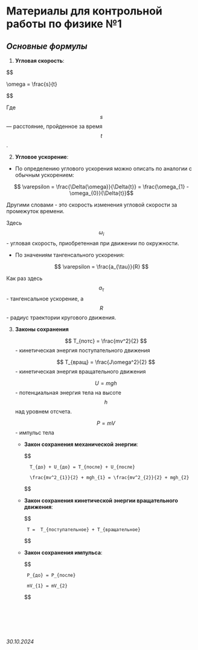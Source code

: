<head>
    <script src="https://cdn.jsdelivr.net/npm/mathjax@3/es5/tex-mml-chtml.js"></script>
</head>


# Материалы для контрольной работы по физике №1

## ***Основные формулы***

1. **Угловая скорость**:

$$

\omega = \frac{s}{t}

$$

Где  $$ s $$ — расстояние, пройденное за время $$ t $$.


2. **Угловое ускорение**:

- По определению углового ускорения можно описать по аналогии с обычным ускорением:

$$ \varepsilon = \frac{\Delta{\omega}}{\Delta{t}} = \frac{\omega_{1} - \omega_{0}}{\Delta{t}}$$

Другими словами - это скорость изменения угловой скорости за промежуток времени.

Здесь  $$\omega_{i}$$ - угловая скорость, приобретенная при движении по окружности.

- По значениям тангенсального ускорения:

$$ \varepsilon = \frac{a_{\tau}}{R} $$

Как раз здесь $$a_{\tau}$$ - тангенсальное ускорение, а $$R$$ - радиус траектории кругового движения.

3. **Законы сохранения**

    $$ T_{потс} = \frac{mv^2}{2} $$ - кинетическая энергия поступательного движения

    $$ T_{вращ} = \frac{J\omega^2}{2} $$ - кинетическая энергия вращательного движения

    $$ U = mgh $$ - потенциальная энергия тела на высоте $$h$$ над уровнем отсчета.

    $$ P = mV $$ - импульс тела

    $$$$
    
   
    - **Закон сохранения механической энергии**:
    
        $$

            T_{до} + U_{до} = T_{после} + U_{после}

            \frac{mv^2_{1}}{2} + mgh_{1} = \frac{mv^2_{2}}{2} + mgh_{2}

        $$
   
    -  **Закон сохранения кинетической энергии вращательного движения**:

        $$

            T =  T_{поступательное} + T_{вращательное}

        $$

    -  **Закон сохранения импульса**:

        $$

            P_{до} = P_{после}

            mV_{1} = mV_{2}



        $$




<br><br>
<br><br>


###### 30.10.2024
